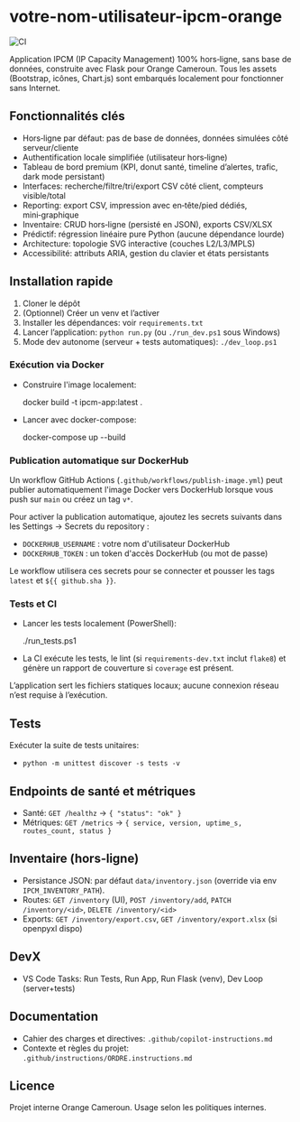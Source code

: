 # votre-nom-utilisateur-ipcm-orange

![CI](https://github.com/ZACK3458/votre-nom-utilisateur-ipcm-orange/actions/workflows/ci.yml/badge.svg)

Application IPCM (IP Capacity Management) 100% hors‑ligne, sans base de données, construite avec Flask pour Orange Cameroun. Tous les assets (Bootstrap, icônes, Chart.js) sont embarqués localement pour fonctionner sans Internet.

## Fonctionnalités clés
- Hors‑ligne par défaut: pas de base de données, données simulées côté serveur/cliente
- Authentification locale simplifiée (utilisateur hors‑ligne)
- Tableau de bord premium (KPI, donut santé, timeline d’alertes, trafic, dark mode persistant)
- Interfaces: recherche/filtre/tri/export CSV côté client, compteurs visible/total
- Reporting: export CSV, impression avec en‑tête/pied dédiés, mini‑graphique
- Inventaire: CRUD hors‑ligne (persisté en JSON), exports CSV/XLSX
- Prédictif: régression linéaire pure Python (aucune dépendance lourde)
- Architecture: topologie SVG interactive (couches L2/L3/MPLS)
- Accessibilité: attributs ARIA, gestion du clavier et états persistants

## Installation rapide
1. Cloner le dépôt
2. (Optionnel) Créer un venv et l’activer
3. Installer les dépendances: voir `requirements.txt`
4. Lancer l’application: `python run.py` (ou `./run_dev.ps1` sous Windows)
5. Mode dev autonome (serveur + tests automatiques): `./dev_loop.ps1`

### Exécution via Docker

- Construire l'image localement:

	docker build -t ipcm-app:latest .

- Lancer avec docker-compose:

	docker-compose up --build

### Publication automatique sur DockerHub

Un workflow GitHub Actions (`.github/workflows/publish-image.yml`) peut publier automatiquement l'image Docker vers DockerHub lorsque vous push sur `main` ou créez un tag `v*`.

Pour activer la publication automatique, ajoutez les secrets suivants dans les Settings → Secrets du repository :

- `DOCKERHUB_USERNAME` : votre nom d'utilisateur DockerHub
- `DOCKERHUB_TOKEN` : un token d'accès DockerHub (ou mot de passe)

Le workflow utilisera ces secrets pour se connecter et pousser les tags `latest` et `${{ github.sha }}`.

### Tests et CI

- Lancer les tests localement (PowerShell):

	./run_tests.ps1

- La CI exécute les tests, le lint (si `requirements-dev.txt` inclut `flake8`) et génère un rapport de couverture si `coverage` est présent.

L’application sert les fichiers statiques locaux; aucune connexion réseau n’est requise à l’exécution.

## Tests
Exécuter la suite de tests unitaires:
- `python -m unittest discover -s tests -v`

## Endpoints de santé et métriques
- Santé: `GET /healthz` → `{ "status": "ok" }`
- Métriques: `GET /metrics` → `{ service, version, uptime_s, routes_count, status }`

## Inventaire (hors‑ligne)
- Persistance JSON: par défaut `data/inventory.json` (override via env `IPCM_INVENTORY_PATH`).
- Routes: `GET /inventory` (UI), `POST /inventory/add`, `PATCH /inventory/<id>`, `DELETE /inventory/<id>`
- Exports: `GET /inventory/export.csv`, `GET /inventory/export.xlsx` (si openpyxl dispo)

## DevX
- VS Code Tasks: Run Tests, Run App, Run Flask (venv), Dev Loop (server+tests)

## Documentation
- Cahier des charges et directives: `.github/copilot-instructions.md`
- Contexte et règles du projet: `.github/instructions/ORDRE.instructions.md`

## Licence
Projet interne Orange Cameroun. Usage selon les politiques internes.
